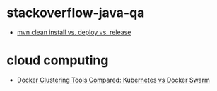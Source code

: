 # stackoverflow-java-qa

- [mvn clean install vs. deploy vs. release](http://stackoverflow.com/questions/3660759/mvn-clean-install-vs-deploy-vs-release)


# cloud computing

- [Docker Clustering Tools Compared: Kubernetes vs Docker Swarm](http://technologyconversations.com/2015/11/04/docker-clustering-tools-compared-kubernetes-vs-docker-swarm/)
